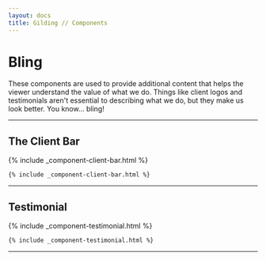 ```yaml
---
layout: docs
title: Gilding // Components
---
```


# Bling

These components are used to provide additional content that helps the viewer understand the value of what we do. Things like client logos and testimonials aren't essential to describing what we do, but they make us look better. You know... bling!



----

## The Client Bar

{% include _component-client-bar.html %}

```html
{% include _component-client-bar.html %}
```
----

## Testimonial

{% include _component-testimonial.html %}

```html
{% include _component-testimonial.html %}
```
----

